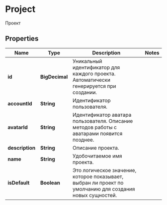 

# Project

Проект

## Properties

| Name | Type | Description | Notes |
|------------ | ------------- | ------------- | -------------|
|**id** | **BigDecimal** | Уникальный идентификатор для каждого проекта. Автоматически генерируется при создании. |  |
|**accountId** | **String** | Идентификатор пользователя. |  |
|**avatarId** | **String** | Идентификатор аватара пользователя. Описание методов работы с аватарами появится позднее. |  |
|**description** | **String** | Описание проекта. |  |
|**name** | **String** | Удобочитаемое имя проекта. |  |
|**isDefault** | **Boolean** | Это логическое значение, которое показывает, выбран ли проект по умолчанию для создания новых сущностей. |  |



